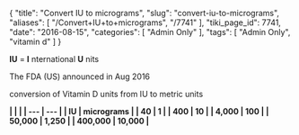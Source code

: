 {
    "title": "Convert IU to micrograms",
    "slug": "convert-iu-to-micrograms",
    "aliases": [
        "/Convert+IU+to+micrograms",
        "/7741"
    ],
    "tiki_page_id": 7741,
    "date": "2016-08-15",
    "categories": [
        "Admin Only"
    ],
    "tags": [
        "Admin Only",
        "vitamin d"
    ]
}


**IU** =  **I** nternational  **U** nits

The FDA (US) announced in Aug 2016 

conversion of Vitamin D units from IU to metric units

 **| | |
| --- | --- |
| IU | micrograms |
| 40  | 1 |
| 400  | 10 |
| 4,000 | 100 |
| 50,000 | 1,250  |
| 400,000 | 10,000 |**